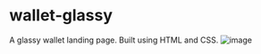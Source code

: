 # wallet-glassy
A glassy wallet landing page. Built using HTML and CSS.
![image](https://user-images.githubusercontent.com/99380736/203133349-bc9d9b3f-33ec-45a1-b8ab-0ed8ece4dd57.png)
